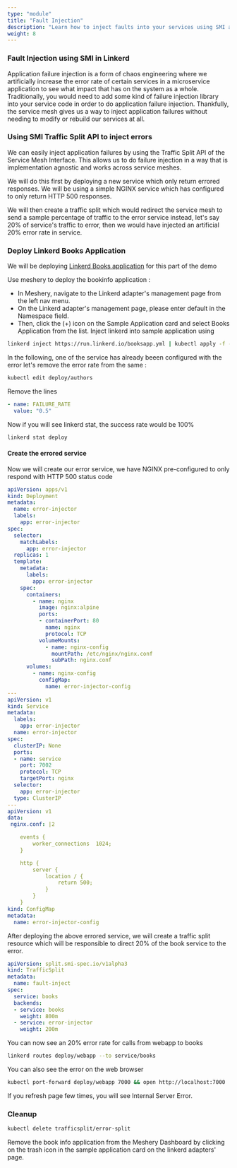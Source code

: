 ```yaml
---
type: "module"
title: "Fault Injection"
description: "Learn how to inject faults into your services using SMI and Linkerd."
weight: 8
---
```


### Fault Injection using SMI in Linkerd
Application failure injection is a form of chaos engineering where we artificially increase the error rate of certain services in a microservice application to see what impact that has on the system as a whole. Traditionally, you would need to add some kind of failure injection library into your service code in order to do application failure injection. Thankfully, the service mesh gives us a way to inject application failures without needing to modify or rebuild our services at all.

### Using SMI Traffic Split API to inject errors
We can easily inject application failures by using the Traffic Split API of the Service Mesh Interface. This allows us to do failure injection in a way that is implementation agnostic and works across service meshes.

We will do this first by deploying a new service which only return errored responses. We will be using a simple NGINX service which has configured to only return HTTP 500 responses.

We will then create a traffic split which would redirect the service mesh to send a sample percentage of traffic to the error service instead, let's say 20% of service's traffic to error, then we would have injected an artificial 20% error rate in service.

### Deploy Linkerd Books Application
We will be deploying [Linkerd Books application](https://github.com/BuoyantIO/booksapp) for this part of the demo

Use meshery to deploy the bookinfo application :

- In Meshery, navigate to the Linkerd adapter's management page from the left nav menu.
- On the Linkerd adapter's management page, please enter default in the Namespace field.
- Then, click the (+) icon on the Sample Application card and select Books Application from the list.
Inject linkerd into sample application using

```bash
linkerd inject https://run.linkerd.io/booksapp.yml | kubectl apply -f -
```
In the following, one of the service has already beeen configured with the error let's remove the error rate from the same :

```bash
kubectl edit deploy/authors
```
Remove the lines

```yaml
- name: FAILURE_RATE
  value: "0.5"
```
Now if you will see linkerd stat, the success rate would be 100%

```bash
linkerd stat deploy
```
#### Create the errored service
Now we will create our error service, we have NGINX pre-configured to only respond with HTTP 500 status code

```yaml
apiVersion: apps/v1
kind: Deployment
metadata:
  name: error-injector
  labels:
    app: error-injector
spec:
  selector:
    matchLabels:
      app: error-injector
  replicas: 1
  template:
    metadata:
      labels:
        app: error-injector
    spec:
      containers:
        - name: nginx
          image: nginx:alpine
          ports:
          - containerPort: 80
            name: nginx
            protocol: TCP
          volumeMounts:
            - name: nginx-config
              mountPath: /etc/nginx/nginx.conf
              subPath: nginx.conf
      volumes:
        - name: nginx-config
          configMap:
            name: error-injector-config
---
apiVersion: v1
kind: Service
metadata:
  labels:
    app: error-injector
  name: error-injector
spec:
  clusterIP: None
  ports:
  - name: service
    port: 7002
    protocol: TCP
    targetPort: nginx
  selector:
    app: error-injector
  type: ClusterIP
---
apiVersion: v1
data:
 nginx.conf: |2

    events {
        worker_connections  1024;
    }

    http {
        server {
            location / {
                return 500;
            }
        }
    }
kind: ConfigMap
metadata:
  name: error-injector-config
```
After deploying the above errored service, we will create a traffic split resource which will be responsible to direct 20% of the book service to the error.

```yaml
apiVersion: split.smi-spec.io/v1alpha3
kind: TrafficSplit
metadata:
  name: fault-inject
spec:
  service: books
  backends:
  - service: books
    weight: 800m
  - service: error-injector
    weight: 200m
```
You can now see an 20% error rate for calls from webapp to books

```bash
linkerd routes deploy/webapp --to service/books
```
You can also see the error on the web browser

```bash
kubectl port-forward deploy/webapp 7000 && open http://localhost:7000
```
If you refresh page few times, you will see Internal Server Error.

### Cleanup
```bash
kubectl delete trafficsplit/error-split
```
Remove the book info application from the Meshery Dashboard by clicking on the trash icon in the sample application card on the linkerd adapters' page.